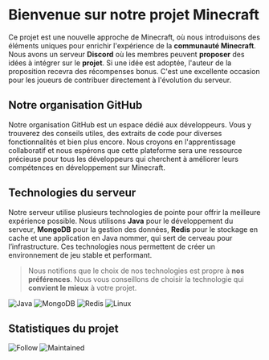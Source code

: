# Bienvenue sur notre projet Minecraft

Ce projet est une nouvelle approche de Minecraft, où nous introduisons des éléments uniques pour enrichir l'expérience de la **communauté Minecraft**. Nous avons un serveur **Discord** où les membres peuvent **proposer** des idées à intégrer sur le **projet**. Si une idée est adoptée, l'auteur de la proposition recevra des récompenses bonus. C'est une excellente occasion pour les joueurs de contribuer directement à l'évolution du serveur.

## Notre organisation GitHub

Notre organisation GitHub est un espace dédié aux développeurs. Vous y trouverez des conseils utiles, des extraits de code pour diverses fonctionnalités et bien plus encore. Nous croyons en l'apprentissage collaboratif et nous espérons que cette plateforme sera une ressource précieuse pour tous les développeurs qui cherchent à améliorer leurs compétences en développement sur Minecraft.

## Technologies du serveur

Notre serveur utilise plusieurs technologies de pointe pour offrir la meilleure expérience possible. Nous utilisons **Java** pour le développement du serveur, **MongoDB** pour la gestion des données, **Redis** pour le stockage en cache et une application en Java nommer, qui sert de cerveau pour l’infrastructure. Ces technologies nous permettent de créer un environnement de jeu stable et performant.
 
> Nous notifions que le choix de nos technologies est propre à **nos préférences**. Nous vous conseillons de choisir la technologie qui **convient le mieux** à votre projet.

![Java](https://img.shields.io/badge/Java-ED8B00?style=for-the-badge&logo=openjdk&logoColor=white)
![MongoDB](https://img.shields.io/badge/MongoDB-4EA94B?style=for-the-badge&logo=mongodb&logoColor=white)
![Redis](https://img.shields.io/badge/redis-%23DD0031.svg?&style=for-the-badge&logo=redis&logoColor=white)
![Linux](https://img.shields.io/badge/Linux-FCC624?style=for-the-badge&logo=linux&logoColor=black)
## Statistiques du projet

![Follow](https://img.shields.io/github/followers/WarauServ.svg?style=social&label=Follow&maxAge=2592000)
![Maintained](https://img.shields.io/badge/Maintained%3F-yes-green.svg)
